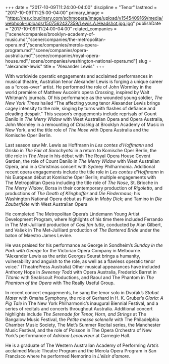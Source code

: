 +++
date = "2017-10-09T11:24:00-04:00"
discipline = "Tenor"
lastmod = "2017-10-09T11:25:00-04:00"
primary_image = "https://res.cloudinary.com/schmopera/image/upload/v1545409169/media/webhook-uploads/1507562437359/Lewis.A.Headshot.jpg.jpg"
publishDate = "2017-10-09T11:24:00-04:00"
related_companies = ["scene/companies/brooklyn-academy-of-music.md","scene/companies/the-metropolitan-opera.md","scene/companies/merola-opera-program.md","scene/companies/opera-australia.md","scene/companies/royal-opera-house.md","scene/companies/washington-national-opera.md"]
slug = "alexander-lewis"
title = "Alexander Lewis"
+++

With worldwide operatic engagements and acclaimed performances in musical theatre, Australian tenor Alexander Lewis is forging a unique career as a “cross-over” artist. He performed the role of John Wormley in the world première of Matthew Aucoin’s opera *Crossing*, inspired by Walt Whitman's journals. Of his performance as the wounded young soldier, *The New York Times* hailed “The affecting young tenor Alexander Lewis brings cagey intensity to the role, singing by turns with flashes of defiance and pleading despair.” This season’s engagements include reprisals of Count Danilo in *The Merry Widow* with West Australian Opera and Opera Australia, John Wormley in a remounting of *Crossing* at Brooklyn Academy of Music in New York, and the title role of *The Nose* with Opera Australia and the Komische Oper Berlin.

Last season saw Mr. Lewis as Hoffmann in *Les contes d’Hoffmann* and Grisko in *The Fair at Sorochyntsi* in a return to Komische Oper Berlin, the title role in *The Nose* in his début with The Royal Opera House Covent Garden, the role of Count Danilo in *The Merry Widow* with West Australian Opera, and in a Christmas concert with Sydney Philharmonia. Additional recent opera engagements include the title role in *Les contes d’Hoffmann* in his European début at Komische Oper Berlin; multiple engagements with The Metropolitan Opera including the title role of *The Nose*, St. Brioche in *The Merry Widow*, Borsa in their contemporary production of *Rigoletto*, and productions of *The Death of Klinghoffer* and *Die Fledermaus*; his Washington National Opera début as Flask in *Moby Dick*; and Tamino in *Die Zauberflöte* with West Australian Opera

He completed The Metropolitan Opera’s Lindemann Young Artist Development Program, where highlights of his time there included Ferrando in The Met-Juilliard production of *Così fan tutte*, conducted by Alan Gilbert, and Vašek in The Met-Juilliard production of *The Bartered Bride* under the baton of Maestro James Levine.

He was praised for his performance as George in Sondheim’s *Sunday in the Park with George* for the Victorian Opera Company in Melbourne. “Alexander Lewis as the artist Georges Seurat brings a humanity, vulnerability and anguish to the role, as well as a flawless operatic tenor voice.” (TheatrePress Australia) Other musical appearances have included Anthony Hope in *Sweeney Todd* with Opera Australia, Frederick Barret in *Titanic* with Seabiscuit Productions, and Raoul and The Phantom in *The Phantom of the Opera* with The Really Useful Group.

In recent concert engagements, he sang the tenor solo in Dvořák’s *Stabat Mater* with Omaha Symphony, the role of Gerhard in H. K. Gruber’s *Gloria: A Pig Tale* in The New York Philharmonic’s inaugural Biennial Festival, and a series of recitals and concerts throughout Australia. Additional concert highlights include *The Serenade for Tenor, Horn, and Strings* at The Bangalow Music Festival, the *Petite messe solenelle* with The Philadelphia Chamber Music Society, The Met’s Summer Recital series, the Manchester Music Festival, and the role of Poisson in The Opera Orchestra of New York’s performance of *Adriana Lecouvreur* at Carnegie Hall.

He is a graduate of The Western Australian Academy of Performing Arts’s acclaimed Music Theatre Program and the Merola Opera Program in San Francisco where he performed Nemorino in *L’elisir d’amore*.
